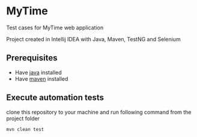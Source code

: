 # MyTime
Test cases for MyTime web application

Project created in Intellij IDEA with Java, Maven, TestNG and Selenium

## Prerequisites ##

* Have [java](http://www.oracle.com/technetwork/java/javase/downloads/index.html) installed
* Have [maven](http://maven.apache.org/) installed


## Execute automation tests ##
clone this repository to your machine and run following command from the project folder

```bash
mvn clean test
```
